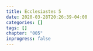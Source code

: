 ```yaml
---
title: Ecclesiastes 5
date: 2020-03-28T20:26:39-04:00
categories: []
tags: []
chapter: "005"
inprogress: false
---
```


